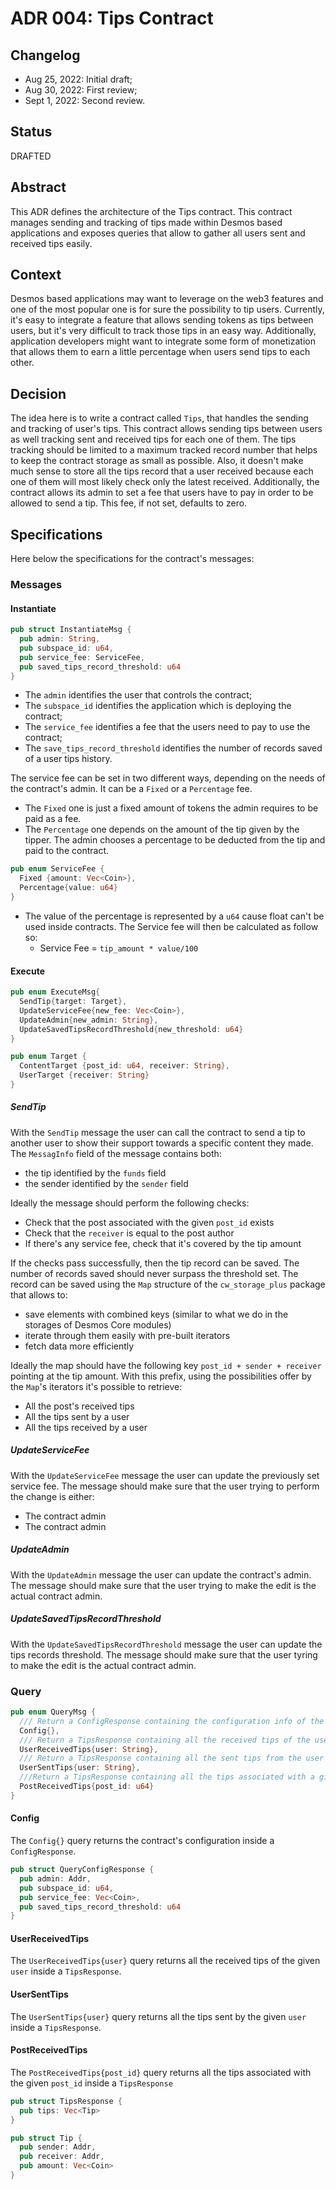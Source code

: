 # ADR 004: Tips Contract

## Changelog

- Aug 25, 2022: Initial draft;
- Aug 30, 2022: First review;
- Sept 1, 2022: Second review.

## Status
DRAFTED

## Abstract
This ADR defines the architecture of the Tips contract. This contract manages sending and tracking of tips made within
Desmos based applications and exposes queries that allow to gather all users sent and received tips easily.

## Context
Desmos based applications may want to leverage on the web3 features and one of the most popular one is for sure the possibility to tip users. Currently, it's easy to integrate a feature that allows sending tokens as tips between users, but it's very difficult to track those tips in an easy way.
Additionally, application developers might want to integrate some form of monetization that allows them to earn a little percentage when users send tips to each other.

## Decision
The idea here is to write a contract called `Tips`, that handles the sending and tracking of user's tips.
This contract allows sending tips between users as well tracking sent and received tips for each one of them.
The tips tracking should be limited to a maximum tracked record number that helps to keep the contract storage as small
as possible. Also, it doesn't make much sense to store all the tips record that a user received because each one of them will
most likely check only the latest received.
Additionally, the contract allows its admin to set a fee that users have to pay in order to be allowed to send a tip. This fee, if not set, defaults to zero.

## Specifications
Here below the specifications for the contract's messages:

### Messages

#### Instantiate
```rust
pub struct InstantiateMsg {
  pub admin: String,
  pub subspace_id: u64,
  pub service_fee: ServiceFee,
  pub saved_tips_record_threshold: u64
}
```

* The `admin` identifies the user that controls the contract;
* The `subspace_id` identifies the application which is deploying the contract;
* The `service_fee` identifies a fee that the users need to pay to use the contract;
* The `save_tips_record_threshold` identifies the number of records saved of a user tips history.

The service fee can be set in two different ways, depending on the needs of the contract's admin.
It can be a `Fixed` or a `Percentage` fee.
* The `Fixed` one is just a fixed amount of tokens the admin requires to be paid as a fee.
* The `Percentage` one depends on the amount of the tip given by the tipper. The admin chooses a percentage to be deducted from the
tip and paid to the contract.

```rust
pub enum ServiceFee {
  Fixed {amount: Vec<Coin>},
  Percentage{value: u64}
}
```

* The value of the percentage is represented by a `u64` cause float can't be used inside contracts. The Service fee will then be calculated as follow so:
  * Service Fee = `tip_amount * value/100`

#### Execute
```rust
pub enum ExecuteMsg{
  SendTip{target: Target},
  UpdateServiceFee{new_fee: Vec<Coin>},
  UpdateAdmin{new_admin: String},
  UpdateSavedTipsRecordThreshold{new_threshold: u64}
}
```

```rust
pub enum Target {
  ContentTarget {post_id: u64, receiver: String},
  UserTarget {receiver: String}
}
```

##### SendTip
With the `SendTip` message the user can call the contract to send a tip to another user to show their support towards a specific content they made.
The `MessagInfo` field of the message contains both:
* the tip identified by the `funds` field
* the sender identified by the `sender` field

Ideally the message should perform the following checks:
* Check that the post associated with the given `post_id` exists
* Check that the `receiver` is equal to the post author
* If there's any service fee, check that it's covered by the tip amount

If the checks pass successfully, then the tip record can be saved. The number of records saved should never surpass the threshold set.
The record can be saved using the `Map` structure of the `cw_storage_plus` package that allows to:
* save elements with combined keys (similar to what we do in the storages of Desmos Core modules)
* iterate through them easily with pre-built iterators
* fetch data more efficiently

Ideally the map should have the following key `post_id + sender + receiver` pointing at the tip amount.
With this prefix, using the possibilities offer by the `Map`'s iterators it's possible to retrieve:
* All the post's received tips
* All the tips sent by a user
* All the tips received by a user

##### UpdateServiceFee
With the `UpdateServiceFee` message the user can update the previously set service fee.
The message should make sure that the user trying to perform the change is either:
* The contract admin
* The contract admin

##### UpdateAdmin
With the `UpdateAdmin` message the user can update the contract's admin.
The message should make sure that the user trying to make the edit is the actual contract admin.

##### UpdateSavedTipsRecordThreshold
With the `UpdateSavedTipsRecordThreshold` message the user can update the tips records threshold.
The message should make sure that the user tyring to make the edit is the actual contract admin.

### Query
```rust
pub enum QueryMsg {
  /// Return a ConfigResponse containing the configuration info of the contract
  Config{},
  /// Return a TipsResponse containing all the received tips of the user
  UserReceivedTips{user: String},
  /// Return a TipsResponse containing all the sent tips from the user
  UserSentTips{user: String},
  ///Return a TipsResponse containing all the tips associated with a given post
  PostReceivedTips{post_id: u64}
}
```

#### Config
The `Config{}` query returns the contract's configuration inside a `ConfigResponse`.
```rust
pub struct QueryConfigResponse {
  pub admin: Addr,
  pub subspace_id: u64,
  pub service_fee: Vec<Coin>,
  pub saved_tips_record_threshold: u64
}
```

#### UserReceivedTips
The `UserReceivedTips{user}` query returns all the received tips of the given `user` inside a `TipsResponse`.


#### UserSentTips
The `UserSentTips{user}` query returns all the tips sent by the given `user` inside a `TipsResponse`.


#### PostReceivedTips
The `PostReceivedTips{post_id}` query returns all the tips associated with the given `post_id` inside a `TipsResponse`

```rust
pub struct TipsResponse {
  pub tips: Vec<Tip>
}
```

```rust
pub struct Tip {
  pub sender: Addr,
  pub receiver: Addr,
  pub amount: Vec<Coin>
}
```
